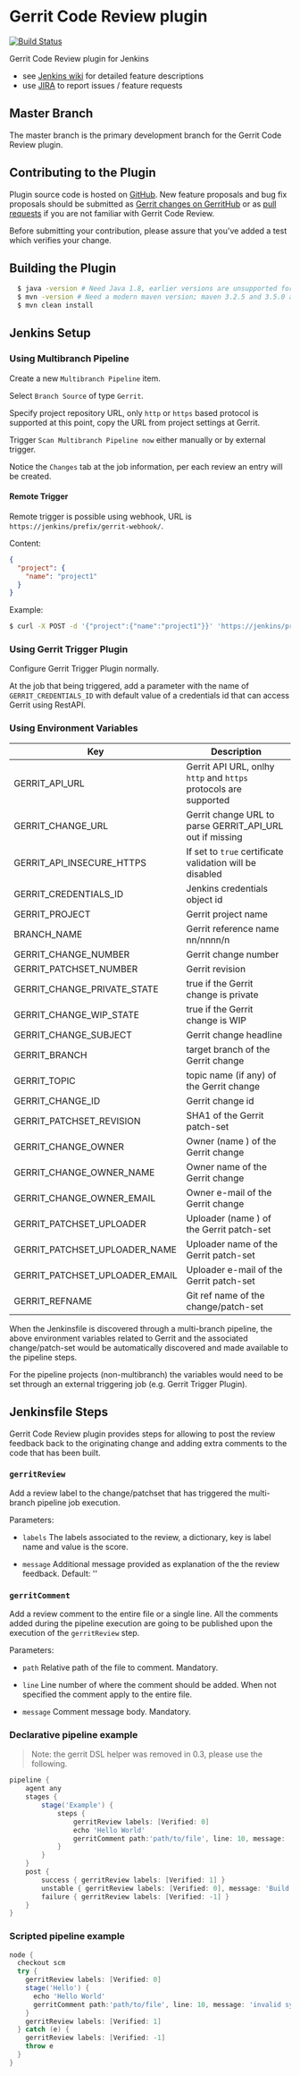 # Gerrit Code Review plugin

[![Build Status](https://ci.jenkins.io/buildStatus/icon?job=Plugins/gerrit-code-review-plugin/master)](https://ci.jenkins.io/job/Plugins/job/gerrit-code-review-plugin/job/master/)

Gerrit Code Review plugin for Jenkins

* see [Jenkins wiki](https://wiki.jenkins.io/display/JENKINS/Gerrit+Code+Review+Plugin) for detailed feature descriptions
* use [JIRA](https://issues.jenkins-ci.org/issues/?jql=component%20%3D%20gerrit-code-review-plugin%20and%20resolution%20is%20empty) to report issues / feature requests

## Master Branch

The master branch is the primary development branch for the Gerrit Code Review plugin.

## Contributing to the Plugin

Plugin source code is hosted on [GitHub](https://github.com/jenkinsci/gerrit-code-review-plugin).
New feature proposals and bug fix proposals should be submitted as
[Gerrit changes on GerritHub](/CONTRIBUTING.md#gerrithub-configuration) or as
[pull requests](https://help.github.com/articles/creating-a-pull-request) if you are not
familiar with Gerrit Code Review.

Before submitting your contribution, please assure that you've added
a test which verifies your change.

## Building the Plugin

```bash
  $ java -version # Need Java 1.8, earlier versions are unsupported for build
  $ mvn -version # Need a modern maven version; maven 3.2.5 and 3.5.0 are known to work
  $ mvn clean install
```

## Jenkins Setup

### Using Multibranch Pipeline

Create a new `Multibranch Pipeline` item.

Select `Branch Source` of type `Gerrit`.

Specify project repository URL, only `http` or `https` based protocol is
supported at this point, copy the URL from project settings at Gerrit.

Trigger `Scan Multibranch Pipeline now` either manually or by external
trigger.

Notice the `Changes` tab at the job information, per each review an entry will
be created.

#### Remote Trigger

Remote trigger is possible using webhook, URL is
`https://jenkins/prefix/gerrit-webhook/`.

Content:

```json
{
  "project": {
    "name": "project1"
  }
}
```

Example:

```sh
$ curl -X POST -d '{"project":{"name":"project1"}}' 'https://jenkins/prefix/gerrit-webhook/'
```

### Using Gerrit Trigger Plugin

Configure Gerrit Trigger Plugin normally.

At the job that being triggered, add a parameter with the name of
`GERRIT_CREDENTIALS_ID` with default value of a credentials id that can access
Gerrit using RestAPI.

### Using Environment Variables

|Key                             |Description                                                     |
|--------------------------------|----------------------------------------------------------------|
|GERRIT_API_URL                  |Gerrit API URL, onlhy `http` and `https` protocols are supported|
|GERRIT_CHANGE_URL               |Gerrit change URL to parse GERRIT_API_URL out if missing        |
|GERRIT_API_INSECURE_HTTPS       |If set to `true` certificate validation will be disabled        |
|GERRIT_CREDENTIALS_ID           |Jenkins credentials object id                                   |
|GERRIT_PROJECT                  |Gerrit project name                                             |
|BRANCH_NAME                     |Gerrit reference name nn/nnnn/n                                 |
|GERRIT_CHANGE_NUMBER            |Gerrit change number                                            |
|GERRIT_PATCHSET_NUMBER          |Gerrit revision                                                 |
|GERRIT_CHANGE_PRIVATE_STATE     |true if the Gerrit change is private                            |
|GERRIT_CHANGE_WIP_STATE         |true if the Gerrit change is WIP                                |
|GERRIT_CHANGE_SUBJECT           |Gerrit change headline                                          |
|GERRIT_BRANCH                   |target branch of the Gerrit change                              |
|GERRIT_TOPIC                    |topic name (if any) of the Gerrit change                        |
|GERRIT_CHANGE_ID                |Gerrit change id                                                |
|GERRIT_PATCHSET_REVISION        |SHA1 of the Gerrit patch-set                                    |
|GERRIT_CHANGE_OWNER             |Owner (name <email>) of the Gerrit change                       |
|GERRIT_CHANGE_OWNER_NAME        |Owner name of the Gerrit change                                 |
|GERRIT_CHANGE_OWNER_EMAIL       |Owner e-mail of the Gerrit change                               |
|GERRIT_PATCHSET_UPLOADER        |Uploader (name <email>) of the Gerrit patch-set                 |
|GERRIT_PATCHSET_UPLOADER_NAME   |Uploader name of the Gerrit patch-set                           |
|GERRIT_PATCHSET_UPLOADER_EMAIL  |Uploader e-mail of the Gerrit patch-set                         |
|GERRIT_REFNAME                  |Git ref name of the change/patch-set                        |

When the Jenkinsfile is discovered through a multi-branch pipeline, the above environment
variables related to Gerrit and the associated change/patch-set would be automatically
discovered and made available to the pipeline steps.

For the pipeline projects (non-multibranch) the variables would need to be set through
an external triggering job (e.g. Gerrit Trigger Plugin).

## Jenkinsfile Steps

Gerrit Code Review plugin provides steps for allowing to post the
review feedback back to the originating change and adding extra comments
to the code that has been built.

### ```gerritReview```

Add a review label to the change/patchset that has triggered the
multi-branch pipeline job execution.

Parameters:

- ```labels``` The labels associated to the review, a dictionary, key is label
  name and value is the score.

- ```message```
  Additional message provided as explanation of the the review feedback.
  Default: ''

### ```gerritComment```

Add a review comment to the entire file or a single line.
All the comments added during the pipeline execution are going to be
published upon the execution of the ```gerritReview``` step.

Parameters:

- ```path```
  Relative path of the file to comment. Mandatory.

- ```line```
  Line number of where the comment should be added. When not specified
  the comment apply to the entire file.

- ```message```
  Comment message body. Mandatory.

### Declarative pipeline example

> Note: the gerrit DSL helper was removed in 0.3, please use the following.

```groovy
pipeline {
    agent any
    stages {
        stage('Example') {
            steps {
                gerritReview labels: [Verified: 0]
                echo 'Hello World'
                gerritComment path:'path/to/file', line: 10, message: 'invalid syntax'
            }
        }
    }
    post {
        success { gerritReview labels: [Verified: 1] }
        unstable { gerritReview labels: [Verified: 0], message: 'Build is unstable' }
        failure { gerritReview labels: [Verified: -1] }
    }
}
```

### Scripted pipeline example

```groovy
node {
  checkout scm
  try {
    gerritReview labels: [Verified: 0]
    stage('Hello') {
      echo 'Hello World'
      gerritComment path:'path/to/file', line: 10, message: 'invalid syntax'
    }
    gerritReview labels: [Verified: 1]
  } catch (e) {
    gerritReview labels: [Verified: -1]
    throw e
  }
}
```
